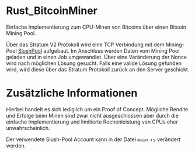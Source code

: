 # Rust_BitcoinMiner

Einfache Implementierung zum CPU-Minen von Bitcoins über einen Bitcoin Mining Pool.

Über das Stratum V2 Protokoll wird eine TCP Verbindung mit dem Mining-Pool [SlushPool](https://slushpool.com/en/home/) aufgebaut.
Im Anschluss werden Daten vom Mining Pool geladen und in einen Job umgewandlet.
Über eine Veränderung der Nonce wird nach möglichen Lösung gesucht.
Falls eine valide Lösung gefunden wird, wird diese über das Stratum Protokoll zurück an den Server geschickt.

# Zusätzliche Informationen

Hierbei handelt es sich lediglich um ein Proof of Concept.
Mögliche Rendite und Erfolge beim Minen sind zwar nicht ausgeschlossen aber durch die einfache Implementierung und limitierte Rechenleistung von CPUs
eher unwahrscheinlich.

Der verwendete Slush-Pool Account kann in der Datei `main.rs` verändert werden.

